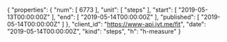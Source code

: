 {
  "properties": {
    "num": [
      6773
    ],
    "unit": [
      "steps"
    ],
    "start": [
      "2019-05-13T00:00:00Z"
    ],
    "end": [
      "2019-05-14T00:00:00Z"
    ],
    "published": [
      "2019-05-14T00:00:00Z"
    ]
  },
  "client_id": "https://www-api.jvt.me/fit",
  "date": "2019-05-14T00:00:00Z",
  "kind": "steps",
  "h": "h-measure"
}
